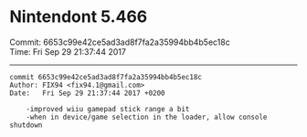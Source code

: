 # Nintendont 5.466
Commit: 6653c99e42ce5ad3ad8f7fa2a35994bb4b5ec18c  
Time: Fri Sep 29 21:37:44 2017   

-----

```
commit 6653c99e42ce5ad3ad8f7fa2a35994bb4b5ec18c
Author: FIX94 <fix94.1@gmail.com>
Date:   Fri Sep 29 21:37:44 2017 +0200

    -improved wiiu gamepad stick range a bit
    -when in device/game selection in the loader, allow console shutdown
```
